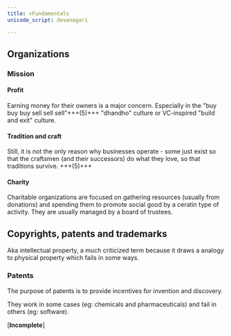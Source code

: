 ```yaml
---
title: +Fundamentals
unicode_script: devanagari

---
```



## Organizations

### Mission
#### Profit
Earning money for their owners is a major concern. Especially in the "buy buy buy sell sell sell"+++(5)+++ "dhandho" culture or VC-inspired "build and exit" culture.

#### Tradition and craft
Still, it is not the only reason why businesses operate - some just exist so that the craftsmen (and their successors) do what they love, so that traditions survive. +++(5)+++

#### Charity
Charitable organizations are focused on gathering resources (usually from donations) and spending them to promote social good by a ceratin type of activity. They are usually managed by a board of trustees.

## Copyrights, patents and trademarks

Aka intellectual property, a much criticized term because it draws a analogy to physical property which fails in some ways.

### Patents

The purpose of patents is to provide incentives for invention and discovery.

They work in some cases (eg: chemicals and pharmaceuticals) and fail in others (eg: software).

\[**Incomplete**\]
